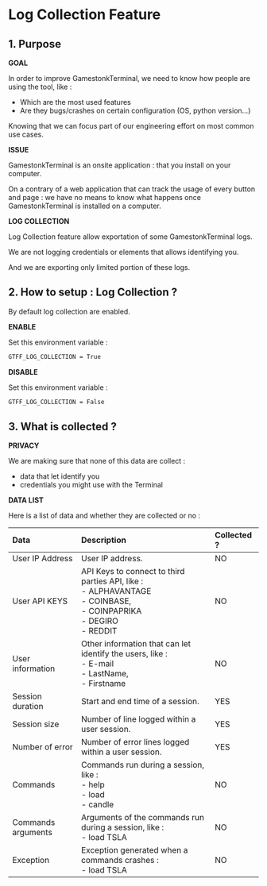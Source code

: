 # Log Collection Feature

## 1. Purpose

**GOAL**

In order to improve GamestonkTerminal, we need to know how people are using the tool, like :
- Which are the most used features
- Are they bugs/crashes on certain configuration (OS, python version...)

Knowing that we can focus part of our engineering effort on most common use cases.

**ISSUE**

GamestonkTerminal is an onsite application : that you install on your computer.

On a contrary of a web application that can track the usage of every button and page : we have no means to know what happens once GamestonkTerminal is installed on a computer.

**LOG COLLECTION**

Log Collection feature allow exportation of some GamestonkTerminal logs.

We are not logging credentials or elements that allows identifying you.

And we are exporting only limited portion of these logs.

## 2. How to setup : Log Collection ?

By default log collection are enabled.

**ENABLE**

Set this environment variable :
```sh
GTFF_LOG_COLLECTION = True
```

**DISABLE**

Set this environment variable :
```sh
GTFF_LOG_COLLECTION = False
```


## 3. What is collected ?

**PRIVACY**

We are making sure that none of this data are collect :
- data that let identify you
- credentials you might use with the Terminal

**DATA LIST**

Here is a list of data and whether they are collected or no :

|**Data**|**Description**|**Collected ?**|
|:-|:-|:-|
|User IP Address|User IP address.|NO|
|User API KEYS|API Keys to connect to third parties API, like : <br>- ALPHAVANTAGE <br> - COINBASE, <br>- COINPAPRIKA <br>- DEGIRO <br>- REDDIT|NO|
|User information|Other information that can let identify the users, like : <br>- E-mail <br> - LastName, <br>- Firstname|NO|
|Session duration|Start and end time of a session.|YES|
|Session size|Number of line logged within a user session.|YES|
|Number of error|Number of error lines logged within a user session.|YES|
|Commands|Commands run during a session, like : <br>- help <br>- load <br>- candle|NO|
|Commands arguments|Arguments of the commands run during a session, like : <br>- load TSLA|NO|
|Exception|Exception generated when a commands crashes : <br>- load TSLA|NO|
